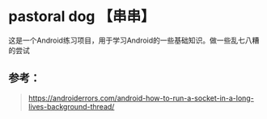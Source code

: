 # pastoral dog 【串串】

这是一个Android练习项目，用于学习Android的一些基础知识。做一些乱七八糟的尝试

## 参考：

> https://androiderrors.com/android-how-to-run-a-socket-in-a-long-lives-background-thread/
